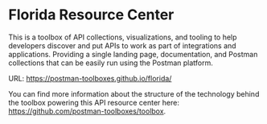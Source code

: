 # Florida Resource Center
This is a toolbox of API collections, visualizations, and tooling to help developers discover and put APIs to work as part of integrations and applications. Providing a single landing page, documentation, and Postman collections that can be easily run using the Postman platform.

URL: https://postman-toolboxes.github.io/florida/

You can find more information about the structure of the technology behind the toolbox powering this API resource center here: https://github.com/postman-toolboxes/toolbox.
